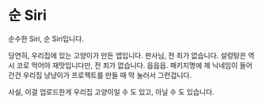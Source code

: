 # 순 Siri

순수한 Siri, 순 Siri입니다.

당연히, 우리집에 있는 고양이가 만든 앱입니다. 판사님, 전 죄가 없습니다. 설렁탕은 역시 코로 먹어야 재맛입니다만, 전 죄가 없습니다. 읍읍읍.
패키지명에 제 닉네임이 들어간건 우리집 냥냥이가 프로젝트를 만들 때 막 눌러서 그런겁니다.

사실, 이걸 업로드한게 우리집 고양이일 수 도 있고, 아닐 수 도 있습니다.
